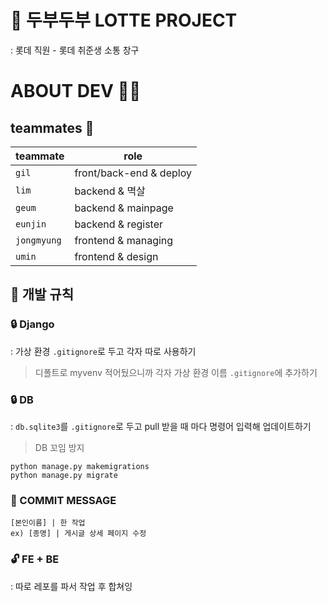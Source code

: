 # 🥇 두부두부 LOTTE PROJECT
: 롯데 직원 - 롯데 취준생 소통 창구

# ABOUT DEV 👨‍💻

## teammates 🦁

|teammate|role|
|---|---|
|`gil`|front/back-end & deploy|
|`lim`|backend & 멱살|
|`geum`|backend & mainpage|
|`eunjin`|backend & register|
|`jongmyung`|frontend & managing|
|`umin`|frontend & design|

## 🔨 개발 규칙
### 🔒 Django
: 가상 환경 ```.gitignore```로 두고 각자 따로 사용하기
> 디폴트로 myvenv 적어뒀으니까 각자 가상 환경 이름 ```.gitignore```에 추가하기

### 🔒 DB
: ```db.sqlite3```를 ```.gitignore```로 두고 pull 받을 때 마다 명령어 입력해 업데이트하기
> DB 꼬임 방지
```
python manage.py makemigrations
python manage.py migrate
```

### 🔑 COMMIT MESSAGE
```
[본인이름] | 한 작업
ex) [종명] | 게시글 상세 페이지 수정
```

### 🔓 FE + BE
: 따로 레포를 파서 작업 후 합쳐잉

